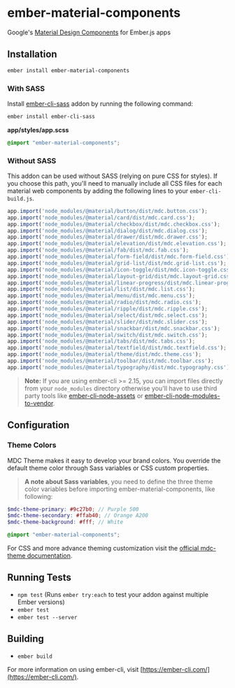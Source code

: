 # ember-material-components

Google's [Material Design Components](https://material-components-web.appspot.com/) for Ember.js apps

## Installation
```sh
ember install ember-material-components
```

### With SASS
Install [ember-cli-sass](https://github.com/aexmachina/ember-cli-sass) addon by running the following command:

```sh
ember install ember-cli-sass
```

**app/styles/app.scss**
```scss
@import "ember-material-components";
```

### Without SASS
This addon can be used without SASS (relying on pure CSS for styles). If you choose this path, you'll need to manually include all CSS files for each material web components by adding the following lines to your `ember-cli-build.js`.

```js
app.import('node_modules/@material/button/dist/mdc.button.css');
app.import('node_modules/@material/card/dist/mdc.card.css');
app.import('node_modules/@material/checkbox/dist/mdc.checkbox.css');
app.import('node_modules/@material/dialog/dist/mdc.dialog.css');
app.import('node_modules/@material/drawer/dist/mdc.drawer.css');
app.import('node_modules/@material/elevation/dist/mdc.elevation.css');
app.import('node_modules/@material/fab/dist/mdc.fab.css');
app.import('node_modules/@material/form-field/dist/mdc.form-field.css');
app.import('node_modules/@material/grid-list/dist/mdc.grid-list.css');
app.import('node_modules/@material/icon-toggle/dist/mdc.icon-toggle.css');
app.import('node_modules/@material/layout-grid/dist/mdc.layout-grid.css');
app.import('node_modules/@material/linear-progress/dist/mdc.linear-progress.css');
app.import('node_modules/@material/list/dist/mdc.list.css');
app.import('node_modules/@material/menu/dist/mdc.menu.css');
app.import('node_modules/@material/radio/dist/mdc.radio.css');
app.import('node_modules/@material/ripple/dist/mdc.ripple.css');
app.import('node_modules/@material/select/dist/mdc.select.css');
app.import('node_modules/@material/slider/dist/mdc.slider.css');
app.import('node_modules/@material/snackbar/dist/mdc.snackbar.css');
app.import('node_modules/@material/switch/dist/mdc.switch.css');
app.import('node_modules/@material/tabs/dist/mdc.tabs.css');
app.import('node_modules/@material/textfield/dist/mdc.textfield.css');
app.import('node_modules/@material/theme/dist/mdc.theme.css');
app.import('node_modules/@material/toolbar/dist/mdc.toolbar.css');
app.import('node_modules/@material/typography/dist/mdc.typography.css');
```
> **Note:** If you are using ember-cli >= 2.15, you can import files directly from your `node_modules` directory otherwise you'll have to use third party tools like [ember-cli-node-assets](https://github.com/dfreeman/ember-cli-node-assets) or [ember-cli-node-modules-to-vendor](https://github.com/kellyselden/ember-cli-node-modules-to-vendor).

## Configuration

### Theme Colors
MDC Theme makes it easy to develop your brand colors. You override the default theme color through Sass variables or CSS custom properties.

> **A note about Sass variables**, you need to define the three theme color variables before importing ember-material-components, like following:

```scss
$mdc-theme-primary: #9c27b0; // Purple 500
$mdc-theme-secondary: #ffab40; // Orange A200
$mdc-theme-background: #fff; // White

@import "ember-material-components";
```

For CSS and more advance theming customization visit the [official mdc-theme documentation](https://github.com/material-components/material-components-web/blob/master/packages/mdc-theme/README.md#change-theme-colors).

## Running Tests

* `npm test` (Runs `ember try:each` to test your addon against multiple Ember versions)
* `ember test`
* `ember test --server`

## Building

* `ember build`

For more information on using ember-cli, visit [https://ember-cli.com/](https://ember-cli.com/).
